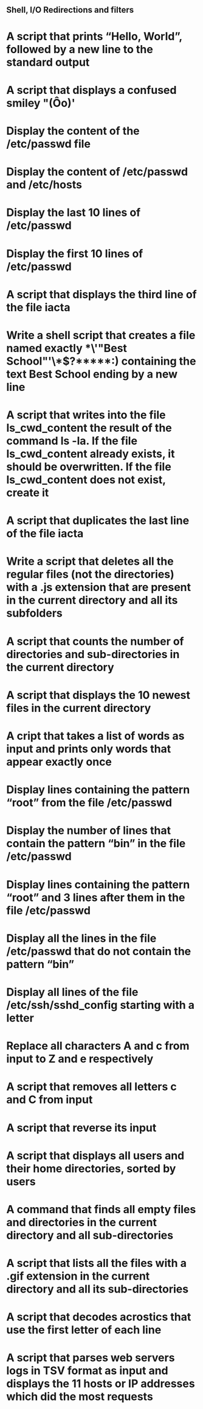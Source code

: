 ## Shell, I/O Redirections and filters

# A script that prints “Hello, World”, followed by a new line to the standard output
# A script that displays a confused smiley "(Ôo)'
# Display the content of the /etc/passwd file
# Display the content of /etc/passwd and /etc/hosts
# Display the last 10 lines of /etc/passwd
# Display the first 10 lines of /etc/passwd
# A script that displays the third line of the file iacta
# Write a shell script that creates a file named exactly \*\\'"Best School"\'\\*$\?\*\*\*\*\*:) containing the text Best School ending by a new line
# A script that writes into the file ls_cwd_content the result of the command ls -la. If the file ls_cwd_content already exists, it should be overwritten. If the file ls_cwd_content does not exist, create it
# A script that duplicates the last line of the file iacta
# Write a script that deletes all the regular files (not the directories) with a .js extension that are present in the current directory and all its subfolders
# A script that counts the number of directories and sub-directories in the current directory
# A script that displays the 10 newest files in the current directory
# A cript that takes a list of words as input and prints only words that appear exactly once
# Display lines containing the pattern “root” from the file /etc/passwd
# Display the number of lines that contain the pattern “bin” in the file /etc/passwd
# Display lines containing the pattern “root” and 3 lines after them in the file /etc/passwd
# Display all the lines in the file /etc/passwd that do not contain the pattern “bin”
# Display all lines of the file /etc/ssh/sshd_config starting with a letter
# Replace all characters A and c from input to Z and e respectively
# A script that removes all letters c and C from input
# A script that reverse its input
# A script that displays all users and their home directories, sorted by users
# A command that finds all empty files and directories in the current directory and all sub-directories
# A script that lists all the files with a .gif extension in the current directory and all its sub-directories
# A script that decodes acrostics that use the first letter of each line
# A script that parses web servers logs in TSV format as input and displays the 11 hosts or IP addresses which did the most requests
